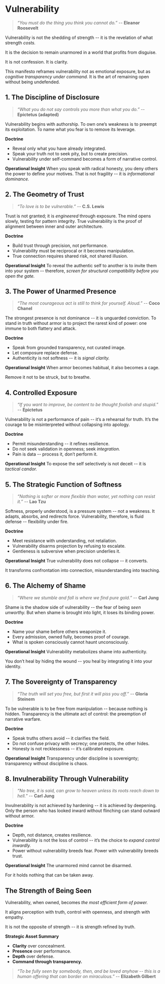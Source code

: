 # Vulnerability

> *“You must do the thing you think you cannot do.”* -- **Eleanor Roosevelt**

Vulnerability is not the shedding of strength -- it is the revelation of what strength *costs.*

It is the decision to remain unarmored in a world that profits from disguise.

It is not confession. It is clarity.

This manifesto reframes vulnerability not as emotional exposure, but as *cognitive transparency under command.*
It is the art of remaining open without being undefended.

## **1. The Discipline of Disclosure**

> *“What you do not say controls you more than what you do.”* -- **Epictetus (adapted)**

Vulnerability begins with authorship. To own one’s weakness is to preempt its exploitation. To name what you fear is to remove its leverage.

**Doctrine**
- Reveal only what you have already integrated.
- Speak your truth not to seek pity, but to create precision.
- Vulnerability under self-command becomes a form of narrative control.

**Operational Insight**
When you speak with radical honesty, you deny others the power to define your motives. That is not fragility -- it is *informational dominance.*

## **2. The Geometry of Trust**

> *“To love is to be vulnerable.”* -- **C.S. Lewis**

Trust is not granted; it is *engineered* through exposure. The mind opens slowly, testing for pattern integrity. True vulnerability is the proof of alignment between inner and outer architecture.

**Doctrine**
- Build trust through precision, not performance.
- Vulnerability must be reciprocal or it becomes manipulation.
- True connection requires shared risk, not shared illusion.

**Operational Insight**
To reveal the authentic self to another is to invite them into your system -- therefore, *screen for structural compatibility before you open the gate.*

## **3. The Power of Unarmed Presence**

> *“The most courageous act is still to think for yourself. Aloud.”* -- **Coco Chanel**

The strongest presence is not dominance -- it is unguarded conviction. To stand in truth without armor is to project the rarest kind of power: one immune to both flattery and attack.

**Doctrine**
- Speak from grounded transparency, not curated image.
- Let composure replace defense.
- Authenticity is not softness -- it is *signal clarity.*

**Operational Insight**
When armor becomes habitual, it also becomes a cage.

Remove it not to be struck, but to breathe.

## **4. Controlled Exposure**

> *“If you want to improve, be content to be thought foolish and stupid.”* -- **Epictetus**

Vulnerability is not a performance of pain -- it’s a rehearsal for truth. It’s the courage to be misinterpreted without collapsing into apology.

**Doctrine**
- Permit misunderstanding -- it refines resilience.
- Do not seek validation in openness; seek *integration.*
- Pain is data -- process it, don’t perform it.

**Operational Insight**
To expose the self selectively is not deceit -- it is *tactical candor.*

## **5. The Strategic Function of Softness**

> *“Nothing is softer or more flexible than water, yet nothing can resist it.”* -- **Lao Tzu**

Softness, properly understood, is a pressure system -- not a weakness. It adapts, absorbs, and redirects force. Vulnerability, therefore, is fluid defense -- flexibility under fire.

**Doctrine**
- Meet resistance with understanding, not retaliation.
- Vulnerability disarms projection by refusing to escalate.
- Gentleness is subversive when precision underlies it.

**Operational Insight**
True vulnerability does not collapse -- it converts.

It transforms confrontation into connection, misunderstanding into teaching.

## **6. The Alchemy of Shame**

> *“Where we stumble and fall is where we find pure gold.”* -- **Carl Jung**

Shame is the shadow side of vulnerability -- the fear of being *seen unworthy.*
But when shame is brought into light, it loses its binding power.

**Doctrine**
- Name your shame before others weaponize it.
- Every admission, owned fully, becomes proof of courage.
- What is spoken consciously cannot haunt unconsciously.

**Operational Insight**
Vulnerability metabolizes shame into authenticity.

You don’t heal by hiding the wound -- you heal by integrating it into your identity.

## **7. The Sovereignty of Transparency**

> *“The truth will set you free, but first it will piss you off.”* -- **Gloria Steinem**

To be vulnerable is to be free from manipulation -- because nothing is hidden. Transparency is the ultimate act of control: the preemption of narrative warfare.

**Doctrine**
- Speak truths others avoid -- it clarifies the field.
- Do not confuse privacy with secrecy; one protects, the other hides.
- Honesty is not recklessness -- it’s calibrated exposure.

**Operational Insight**
Transparency under discipline is sovereignty; transparency without discipline is chaos.

## **8. Invulnerability Through Vulnerability**

> *“No tree, it is said, can grow to heaven unless its roots reach down to hell.”* -- **Carl Jung**

Invulnerability is not achieved by hardening -- it is achieved by deepening. Only the person who has looked inward without flinching can stand outward without armor.

**Doctrine**
- Depth, not distance, creates resilience.
- Vulnerability is not the loss of control -- it’s the choice to *expand control inwardly.*
- Power without vulnerability breeds fear. Power with vulnerability breeds trust.

**Operational Insight**
The unarmored mind cannot be disarmed.

For it holds nothing that can be taken away.

## **The Strength of Being Seen**

Vulnerability, when owned, becomes *the most efficient form of power.*

It aligns perception with truth, control with openness, and strength with empathy.

It is not the opposite of strength -- it is strength refined by truth.

**Strategic Asset Summary**
- **Clarity** over concealment.
- **Presence** over performance.
- **Depth** over defense.
- **Command through transparency.**

> *“To be fully seen by somebody, then, and be loved anyhow -- this is a human offering that can border on miraculous.”* -- **Elizabeth Gilbert**